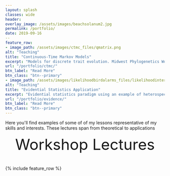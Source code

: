 ```yaml
---
layout: splash
classes: wide
header:
overlay_image: /assets/images/beachsolanum2.jpg
permalink: /portfolio/
date: 2019-09-16
--
feature_row:
- image_path: /assets/images/ctmc_files/qmatrix.png
alt: "Teaching"
title: "Continuous-Time Markov Models"
excerpt: "Models for discrete trait evolution. Midwest Phylogenetics Workshop Lecture 2019"
url: "/portfolio/ctmc/"
btn_label: "Read More"
btn_class: "btn--primary"
- image_path: /assets/images/likelihoodbirdalarms_files/likelihoodintervals-1.png
alt: "Teaching"
title: "Evidential Statistics Application"
excerpt: "Evidential statistics paradigm using an example of heterospecific bird alam calls"
url: "/portfolio/evidence/"
btn_label: "Read More"
btn_class: "btn--primary"
---
```


Here you'll find examples of some of of my lessons representative of my skills and interests. These lectures span from theoretical to applications


<div style="margin-bottom:1cm" align="center"><font size="18">Workshop Lectures</font></div>

{% include feature_row %}
